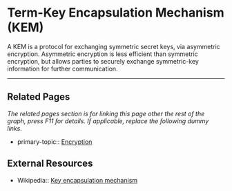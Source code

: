 # Term-Key Encapsulation Mechanism (KEM)
A KEM is a protocol for exchanging symmetric secret keys, via asymmetric encryption. Asymmetric encryption is less efficient than symmetric encryption, but allows parties to securely exchange symmetric-key information for further communication. 

---
## Related Pages
*The related pages section is for linking this page other the rest of the graph, press F11 for details. If applicable, replace the following dummy links.*
- primary-topic:: [Encryption](https://wiki.uncloak.com/Encryption)

## External Resources
- Wikipedia:: [Key encapsulation mechanism](https://en.wikipedia.org/wiki/Key_encapsulation_mechanism)